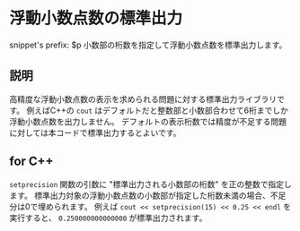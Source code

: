 # 浮動小数点数の標準出力

snippet's prefix: $p
小数部の桁数を指定して浮動小数点数を標準出力します。

## 説明

高精度な浮動小数点数の表示を求められる問題に対する標準出力ライブラリです。
例えばC++の `cout` はデフォルトだと整数部と小数部合わせて6桁までしか浮動小数点数を出力しません。
デフォルトの表示桁数では精度が不足する問題に対しては本コードで標準出力するとよいです。

## for C++
`setprecision` 関数の引数に "標準出力される小数部の桁数" を正の整数で指定します。
標準出力対象の浮動小数点数の小数部が指定した桁数未満の場合、不足分は0で埋められます。
例えば `cout << setprecision(15) << 0.25 << endl` を実行すると、 `0.250000000000000` が標準出力されます。
